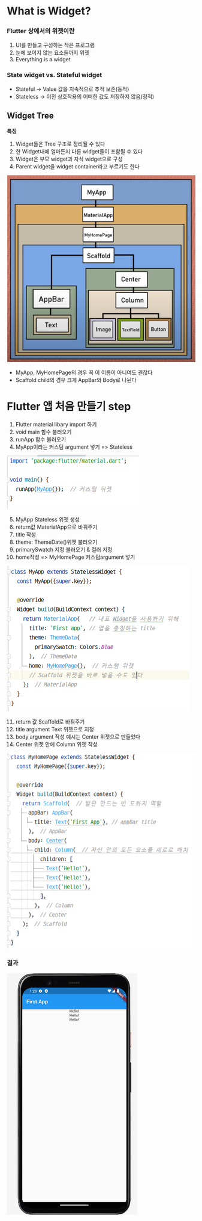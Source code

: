 # What is Widget?
### Flutter 상에서의 위젯이란
1. UI를 만들고 구성하는 작은 프로그램
2. 눈에 보이지 않는 요소들까지 위젯
3. Everything is a widget

### State widget vs. Stateful widget
- Stateful → Value 값을 지속적으로 추적 보존(동적)
- Stateless → 이전 상호작용의 어떠한 값도 저장하지 않음(정적)

## Widget Tree
**특징**
1. Widget들은 Tree 구조로 정리될 수 있다
2. 한 Widget내에 얼마든지 다른 widget들이 포함될 수 있다
3. Widget은 부모 widget과 자식 widget으로 구성
4. Parent widget을 widget container라고 부르기도 한다

![widget tree](images/image4.png)

- MyApp, MyHomePage의 경우 꼭 이 이름이 아니여도 괜찮다
- Scaffold child의 경우 크게 AppBar와 Body로 나뉜다

# Flutter 앱 처음 만들기 step
1. Flutter material libary import 하기
2. void main 함수 불러오기
3. runApp 함수 불러오기
4. MyApp이라는 커스텀 argument 넣기 => Stateless

![import 이미지](images/import.png)

5. MyApp Stateless 위젯 생성
6. return값 MaterialApp으로 바꿔주기
7. title 작성
8. theme: ThemeDate()위젯 불러오기
9. primarySwatch 지정 불러오기 & 컬러 지정
10. home작성 => MyHomePage 커스텀argument 넣기

![MyApp 이미지](images/image1.png)

11. return 값 Scaffold로 바꿔주기
12. title argument Text 위젯으로 지정
13. body argument 작성 예시는 Center 위젯으로 만들었다
14. Center 위젯 안에 Column 위젯 작성

![MyHomePage 이미지](images/image2.png)

### 결과
![MyApp 이미지](images/result1.png)
